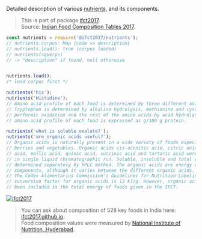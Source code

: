 Detailed description of various [nutrients], and its components.
> This is part of package [ifct2017].<br>
> Source: [Indian Food Composition Tables 2017].

```javascript
const nutrients = require('@ifct2017/nutrients');
// nutrients.corpus: Map {code => description}
// nutrients.load(): true (corpus loaded)
// nutrients(<query>)
// -> "description" if found, null otherwise


nutrients.load();
/* load corpus first */

nutrients('his');
nutrients('Histidine');
// Amino acid profile of each food is determined by three different analyses.
// Tryptophan is determined by alkaline hydrolysis, methionine and cystine by
// performic oxidation and the rest of the amino acids by acid hydrolysis. The
// amino acid profile of each food is expressed as g/100 g protein.

nutrients('what is soluble oxalate?');
nutrients('are organic acids useful?');
// Organic acids is naturally present in a wide variety of foods especially fruits,
// berries and vegetables. Organic acids cis-aconitic acid, citric acid, fumaric
// acid, mallic acid, quinic acid, succinic acid and tartaric acid were determined
// in single liquid chromatographic run. Soluble, insoluble and total oxalates were
// determined separately by HPLC method. The organic acids are energy contributing
// components, although it varies between the different organic acids. According to
// the Codex Alimentarius Commission’s Guidelines for Nutrition Labeling, the energy
// conversion factor for organic acids is 13 kJ/g. However, organic acids have not
// been included in the total energy of foods given in the IFCT.
```


[![ifct2017](http://ifct2017.com/ifct_2017.jpg)](https://www.npmjs.com/package/ifct2017)
> You can ask about composition of 528 key foods in India here: [ifct2017.github.io].<br>
> Food composition values were measured by [National Institute of Nutrition, Hyderabad].

[ifct2017]: https://www.npmjs.com/package/ifct2017
[Indian Food Composition Tables 2017]: http://ifct2017.com/
[nutrients]: https://github.com/ifct2017/nutrients/tree/master/assets
[ifct2017.github.io]: https://ifct2017.github.io
[National Institute of Nutrition, Hyderabad]: https://www.nin.res.in/
